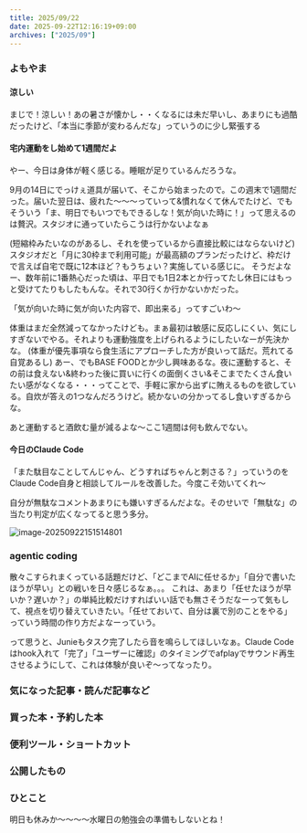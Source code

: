 ```yaml
---
title: 2025/09/22
date: 2025-09-22T12:16:19+09:00
archives: ["2025/09"]
---
```

### よもやま
#### 涼しい

まじで！涼しい！あの暑さが懐かし・・くなるには未だ早いし、あまりにも過酷だったけど、「本当に季節が変わるんだな」っていうのに少し緊張する

#### 宅内運動をし始めて1週間だよ

やー、今日は身体が軽く感じる。睡眠が足りているんだろうな。

9月の14日にでっけぇ道具が届いて、そこから始まったので。この週末で1週間だった。届いた翌日は、疲れた〜〜〜っていって&慣れなくて休んでたけど、でもそういう「ま、明日でもいつでもできるしな！気が向いた時に！」って思えるのは贅沢。スタジオに通っていたらこうは行かないよなぁ

(短縮枠みたいなのがあるし、それを使っているから直接比較にはならないけど)スタジオだと「月に30枠まで利用可能」が最高額のプランだったけど、枠だけで言えば自宅で既に12本ほど？もうちょい？実施している感じに。
そうだよなー、数年前に1番熱心だった頃は、平日でも1日2本とか行ってたし休日にはもっと受けてたりもしたもんな。それで30行くか行かないかだった。

「気が向いた時に気が向いた内容で、即出来る」ってすごいわ〜

体重はまだ全然減ってなかったけども。まぁ最初は敏感に反応しにくい、気にしすぎないでやる。それよりも運動強度を上げられるようにしたいなーが先決かな。
(体重が優先事項なら食生活にアプローチした方が良いって話だ。荒れてる自覚あるし)
あー、でもBASE FOODとか少し興味あるな。夜に運動すると、その前は食えない&終わった後に買いに行くの面倒くさい&そこまでたくさん食いたい感がなくなる・・・ってことで、手軽に家から出ずに賄えるものを欲している。自炊が答えの1つなんだろうけど。続かないの分かってるし食いすぎるからな。

あと運動すると酒飲む量が減るよな〜ここ1週間は何も飲んでない。

#### 今日のClaude Code

「また駄目なことしてんじゃん、どうすればちゃんと刺さる？」っていうのをClaude Code自身と相談してルールを改善した。今度こそ効いてくれ〜

自分が無駄なコメントあまりにも嫌いすぎるんだよな。そのせいで「無駄な」の当たり判定が広くなってると思う多分。

![image-20250922151514801](../../images/posts/20250922/image-20250922151514801.png)

### agentic coding

散々こすられまくっている話題だけど、「どこまでAIに任せるか」「自分で書いたほうが早い」との戦いを日々感じるなぁ。。。
これは、あまり「任せたほうが早いか？遅いか？」の単純比較だけすればいい話でも無さそうだなーって気もして、視点を切り替えていきたい。「任せておいて、自分は裏で別のことをやる」っていう時間の作り方だよなーっていう。

って思うと、Junieもタスク完了したら音を鳴らしてほしいなぁ。Claude Codeはhook入れて「完了」「ユーザーに確認」のタイミングでafplayでサウンド再生させるようにして、これは体験が良いぞ〜ってなったり。

### 気になった記事・読んだ記事など

### 買った本・予約した本

### 便利ツール・ショートカット

### 公開したもの

### ひとこと

明日も休みか〜〜〜〜水曜日の勉強会の準備もしないとね！
